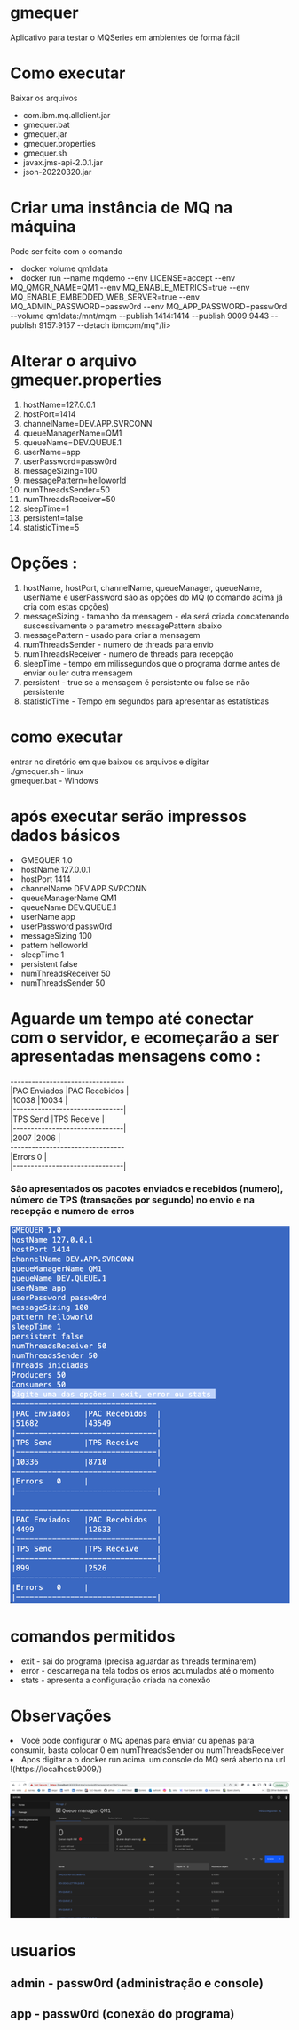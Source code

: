 # gmequer
Aplicativo para testar o MQSeries em ambientes de forma fácil 

# Como executar 
Baixar os arquivos 
- com.ibm.mq.allclient.jar
- gmequer.bat
- gmequer.jar
- gmequer.properties
- gmequer.sh
- javax.jms-api-2.0.1.jar
- json-20220320.jar

# Criar uma instância de MQ na máquina
Pode ser feito com o comando </br>

<li>docker volume qm1data</li>
<li>docker run --name mqdemo --env LICENSE=accept --env MQ_QMGR_NAME=QM1 --env MQ_ENABLE_METRICS=true --env MQ_ENABLE_EMBEDDED_WEB_SERVER=true --env MQ_ADMIN_PASSWORD=passw0rd --env MQ_APP_PASSWORD=passw0rd --volume qm1data:/mnt/mqm --publish 1414:1414 --publish 9009:9443 --publish 9157:9157 --detach ibmcom/mq*/li>


# Alterar o arquivo gmequer.properties
1. hostName=127.0.0.1
2. hostPort=1414
3. channelName=DEV.APP.SVRCONN
4. queueManagerName=QM1
5. queueName=DEV.QUEUE.1
6. userName=app
7. userPassword=passw0rd
8. messageSizing=100
9. messagePattern=helloworld
10. numThreadsSender=50
11. numThreadsReceiver=50
12. sleepTime=1
13. persistent=false
14. statisticTime=5

# Opções :
1. hostName, hostPort, channelName, queueManager, queueName, userName e userPassword são as opções do MQ (o comando acima já cria com estas opções)
2. messageSizing - tamanho da mensagem - ela será criada concatenando suscessivamente o parametro messagePattern abaixo
3. messagePattern - usado para criar a mensagem
4. numThreadsSender - numero de threads para envio
5. numThreadsReceiver - numero de threads para recepção
6. sleepTime - tempo em milissegundos que o programa dorme antes de enviar ou ler outra mensagem
7. persistent - true se a mensagem é persistente ou false se não persistente
8. statisticTime - Tempo em segundos para apresentar as estatísticas 

# como executar
entrar no diretório em que baixou os arquivos e digitar </br>
./gmequer.sh - linux </br>
gmequer.bat - Windows </br>

# após executar serão impressos dados básicos 
<li> GMEQUER 1.0 </li>
<li> hostName 127.0.0.1</li>
<li> hostPort 1414</li>
<li> channelName DEV.APP.SVRCONN</li>
<li> queueManagerName QM1</li>
<li> queueName DEV.QUEUE.1</li>
<li> userName app</li>
<li> userPassword passw0rd</li>
<li> messageSizing 100</li>
<li> pattern helloworld</li>
<li> sleepTime 1</li>
<li> persistent false</li>
<li> numThreadsReceiver 50</li>
<li> numThreadsSender 50</li>

# Aguarde um tempo até conectar com o servidor, e ecomeçarão a ser apresentadas mensagens como : 

--------------------------------</br>
|PAC Enviados   |PAC Recebidos  |</br>
|10038          |10034          |</br>
|-------------------------------|</br>
|TPS Send       |TPS Receive    |</br>
|-------------------------------|</br>
|2007           |2006           |</br>
--------------------------------</br>
|Errors   0     |</br>
|-------------------------------|</br>

### São apresentados os pacotes enviados e recebidos (numero), número de TPS (transações por segundo) no envio e na recepção e numero de erros
![](tela.png)

# comandos permitidos 
<li>exit - sai do programa (precisa aguardar as threads terminarem)</li>
<li>error - descarrega na tela todos os erros acumulados até o momento</li>
<li>stats - apresenta a configuração criada na conexão </li>

# Observações 
<li>Você pode configurar o MQ apenas para enviar ou apenas para consumir, basta colocar 0 em numThreadsSender ou numThreadsReceiver</li>
<li>Apos digitar a o docker run acima. um console do MQ será aberto na url </li>
!(https://localhost:9009/)

![](console.png)

# usuarios
## admin - passw0rd  (administração e console)
## app - passw0rd (conexão do programa)



